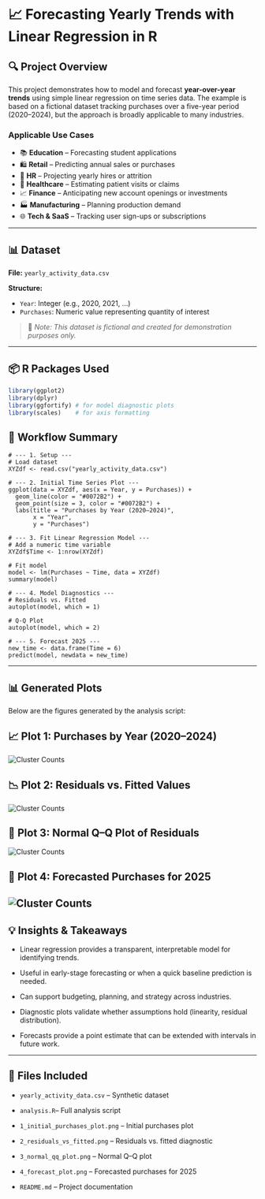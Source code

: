 # 📈 Forecasting Yearly Trends with Linear Regression in R

## 🔍 Project Overview

This project demonstrates how to model and forecast **year-over-year trends** using simple linear regression on time series data. The example is based on a fictional dataset tracking purchases over a five-year period (2020–2024), but the approach is broadly applicable to many industries.

### Applicable Use Cases
- 📚 **Education** – Forecasting student applications  
- 🛍️ **Retail** – Predicting annual sales or purchases  
- 💼 **HR** – Projecting yearly hires or attrition  
- 🏥 **Healthcare** – Estimating patient visits or claims  
- 📈 **Finance** – Anticipating new account openings or investments  
- 🏭 **Manufacturing** – Planning production demand  
- 🌐 **Tech & SaaS** – Tracking user sign-ups or subscriptions  

---

## 📊 Dataset

**File:** `yearly_activity_data.csv`  

**Structure:**
- `Year`: Integer (e.g., 2020, 2021, …)  
- `Purchases`: Numeric value representing quantity of interest  

> 📝 *Note: This dataset is fictional and created for demonstration purposes only.*

---

## 📦 R Packages Used

```r
library(ggplot2)
library(dplyr)
library(ggfortify) # for model diagnostic plots
library(scales)    # for axis formatting

```
## 🔨 Workflow Summary
``` 
# --- 1. Setup ---
# Load dataset
XYZdf <- read.csv("yearly_activity_data.csv")

# --- 2. Initial Time Series Plot ---
ggplot(data = XYZdf, aes(x = Year, y = Purchases)) +
  geom_line(color = "#0072B2") +
  geom_point(size = 3, color = "#0072B2") +
  labs(title = "Purchases by Year (2020–2024)",
       x = "Year",
       y = "Purchases")

# --- 3. Fit Linear Regression Model ---
# Add a numeric time variable
XYZdf$Time <- 1:nrow(XYZdf)

# Fit model
model <- lm(Purchases ~ Time, data = XYZdf)
summary(model)

# --- 4. Model Diagnostics ---
# Residuals vs. Fitted
autoplot(model, which = 1)

# Q-Q Plot
autoplot(model, which = 2)

# --- 5. Forecast 2025 ---
new_time <- data.frame(Time = 6)
predict(model, newdata = new_time)
```
---
## 📊 Generated Plots

Below are the figures generated by the analysis script:

## 📈 Plot 1: Purchases by Year (2020–2024)
![Cluster Counts](Capture1.PNG)

## 📉 Plot 2: Residuals vs. Fitted Values
![Cluster Counts](Capture1.PNG)

## 📐 Plot 3: Normal Q–Q Plot of Residuals
![Cluster Counts](Capture1.PNG)

## 🔮 Plot 4: Forecasted Purchases for 2025
![Cluster Counts](Capture1.PNG)
----
## 💡 Insights & Takeaways

- Linear regression provides a transparent, interpretable model for identifying trends.

- Useful in early-stage forecasting or when a quick baseline prediction is needed.

- Can support budgeting, planning, and strategy across industries.

- Diagnostic plots validate whether assumptions hold (linearity, residual distribution).

- Forecasts provide a point estimate that can be extended with intervals in future work.
---
## 📁 Files Included

- `yearly_activity_data.csv` – Synthetic dataset

- `analysis.R`– Full analysis script

- `1_initial_purchases_plot.png` – Initial purchases plot

- `2_residuals_vs_fitted.png` – Residuals vs. fitted diagnostic

- `3_normal_qq_plot.png` – Normal Q–Q plot

- `4_forecast_plot.png` – Forecasted purchases for 2025

- `README.md` – Project documentation

